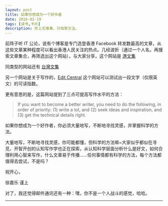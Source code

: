 ```yaml
---
layout: post
title: 如果你想成为一个好作者
date: 2016-02-19
tags: [读书,卡片]
description: 世上无难事，只怕笨方法。
---
```



前阵子听 IT 公论，说有个博客是专门选登香港 Facebook 转发数最高的文章，从这些文章某种程度可以看出香港人民关注的热点。几经波折（通过一个人名，再搜索文章集合，再筛选出这个网站），与大家分享，这个网站是 [港文集](http://hktext.blogspot.jp/)

同类型的网站还有 [台灣文集](http://twtexts.blogspot.jp/)

另一个网站是关于写作的，[Edit Central](http://www.editcentral.com/gwt1/EditCentral.html)  这个网站可以测试出一段文字（仅限英文）的可读指数。

更有意思的是，这篇网站提到了三点可提高写作水平的方法：

>If you want to become a better writer, you need to do the following, in order of priority: (1) write a lot, and (2) seek ideas and inspiration, and (3) get the technical details right. 

如果你想成为一个好作者，你必须大量地写，不断地寻找灵感，并掌握科学的方法。

大量地写，不断地寻找灵感，你可能都懂，但科学的方法嘛~大家似乎都似在寻觅，开智开创的认知写作学也正在探索，从认知科学层面分析什么是好文，如何合理利用心智来写作，什么文章易于传播……任何事情都有科学的方法，每个方法都值得去尝试，不是吗？

祝开心，

徐嘉乐 谨上

对了，我还觉得邮件通讯还有一种：嘿，你不是一个人战斗的感觉，哈哈。

----

